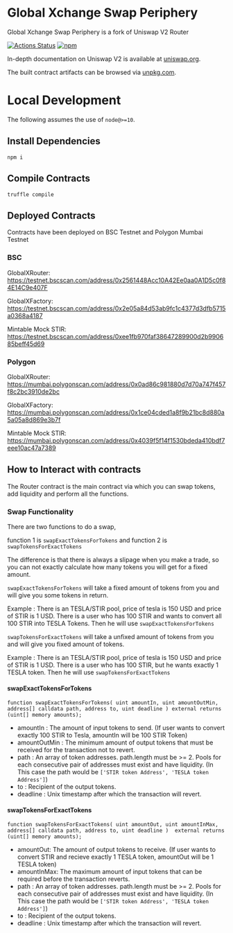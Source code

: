 # Global Xchange Swap Periphery

Global Xchange Swap Periphery is a fork of Uniswap V2 Router

[![Actions Status](https://github.com/Uniswap/uniswap-v2-periphery/workflows/CI/badge.svg)](https://github.com/Uniswap/uniswap-v2-periphery/actions)
[![npm](https://img.shields.io/npm/v/@uniswap/v2-periphery?style=flat-square)](https://npmjs.com/package/@uniswap/v2-periphery)

In-depth documentation on Uniswap V2 is available at [uniswap.org](https://uniswap.org/docs).

The built contract artifacts can be browsed via [unpkg.com](https://unpkg.com/browse/@uniswap/v2-periphery@latest/).

# Local Development

The following assumes the use of `node@>=10`.

## Install Dependencies

`npm i`

## Compile Contracts

`truffle compile`

## Deployed Contracts

Contracts have been deployed on BSC Testnet and Polygon Mumbai Testnet 

### BSC

GlobalXRouter: https://testnet.bscscan.com/address/0x2561448Acc10A42Ee0aa0A1D5c0f84E14C9e407F

GlobalXFactory: https://testnet.bscscan.com/address/0x2e05a84d53ab9fc1c4377d3dfb5715a0368a4187

Mintable Mock STIR: https://testnet.bscscan.com/address/0xee1fb970faf38647289900d2b990685beff45d69

### Polygon

GlobalXRouter: https://mumbai.polygonscan.com/address/0x0ad86c981880d7d70a747f457f8c2bc3910de2bc

GlobalXFactory: https://mumbai.polygonscan.com/address/0x1ce04cded1a8f9b21bc8d880a5a05a8d869e3b7f

Mintable Mock STIR: https://mumbai.polygonscan.com/address/0x4039f5f14f1530bdeda410bdf7eee10ac47a7389

## How to Interact with contracts 

The Router contract is the main contract via which you can swap tokens, add liquidity and perform all the functions. 

### Swap Functionality 

There are two functions to do a swap, 

function 1 is `swapExactTokensForTokens` and function 2 is `swapTokensForExactTokens`

The difference is that there is always a slipage when you make a trade, so you can not exactly calculate how many tokens you will get for a fixed amount.

`swapExactTokensForTokens` will take a fixed amount of tokens from you and will give you some tokens in return. 

Example : There is an TESLA/STIR pool, price of tesla is 150 USD and price of STIR is 1 USD. There is a user who has 100 STIR and wants to convert all 100 STIR into TESLA Tokens. Then he will use `swapExactTokensForTokens`

`swapTokensForExactTokens` will take a unfixed amount of tokens from you and will give you fixed amount of tokens.

Example : There is an TESLA/STIR pool, price of tesla is 150 USD and price of STIR is 1 USD. There is a user who has 100 STIR, but he wants exactly 1 TESLA token. Then he will use `swapTokensForExactTokens`

#### swapExactTokensForTokens

`function swapExactTokensForTokens(
uint amountIn,
  uint amountOutMin,
  address[] calldata path,
  address to,
  uint deadline
) external returns (uint[] memory amounts);`

* amountIn : The amount of input tokens to send.
(If user wants to convert exactly 100 STIR to Tesla, amountIn will be 100 STIR Token)
* amountOutMin : The minimum amount of output tokens that must be received for the transaction not to revert.
* path : An array of token addresses. path.length must be >= 2. Pools for each consecutive pair of addresses must exist and have liquidity.
(In This case the path would be `['STIR token Address', 'TESLA token Address']`)
* to : Recipient of the output tokens.
* deadline : Unix timestamp after which the transaction will revert.


#### swapTokensForExactTokens

`function swapTokensForExactTokens(
  uint amountOut,
  uint amountInMax,
  address[] calldata path,
  address to,
  uint deadline
)  external returns (uint[] memory amounts);`

* amountOut: The amount of output tokens to receive.
(If user wants to convert STIR and recieve exactly 1 TESLA token, amountOut will be 1 TESLA token)
* amountInMax: The maximum amount of input tokens that can be required before the transaction reverts.
* path : An array of token addresses. path.length must be >= 2. Pools for each consecutive pair of addresses must exist and have liquidity.
(In This case the path would be `['STIR token Address', 'TESLA token Address']`)
* to : Recipient of the output tokens.
* deadline : Unix timestamp after which the transaction will revert.
